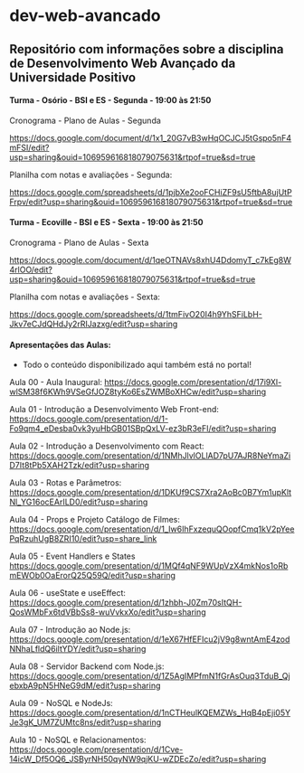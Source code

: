 # dev-web-avancado

## Repositório com informações sobre a disciplina de Desenvolvimento Web Avançado da Universidade Positivo

#### Turma - Osório - BSI e ES - Segunda - 19:00 às 21:50

Cronograma - Plano de Aulas - Segunda

https://docs.google.com/document/d/1x1_20G7vB3wHqOCJCJ5tGspo5nF4mFSI/edit?usp=sharing&ouid=106959616818079075631&rtpof=true&sd=true

Planilha com notas e avaliações - Segunda:

https://docs.google.com/spreadsheets/d/1pjbXe2ooFCHiZF9sU5ftbA8ujUtPFrpv/edit?usp=sharing&ouid=106959616818079075631&rtpof=true&sd=true


#### Turma - Ecoville - BSI e ES - Sexta - 19:00 às 21:50

Cronograma - Plano de Aulas - Sexta

https://docs.google.com/document/d/1qeOTNAVs8xhU4DdomyT_c7kEg8W4rlOO/edit?usp=sharing&ouid=106959616818079075631&rtpof=true&sd=true

Planilha com notas e avaliações - Sexta:

https://docs.google.com/spreadsheets/d/1tmFivO20I4h9YhSFiLbH-Jkv7eCJdQHdJy2rRIJazxg/edit?usp=sharing


#### Apresentações das Aulas:

* Todo o conteúdo disponibilizado aqui também está no portal!

Aula 00 - Aula Inaugural: https://docs.google.com/presentation/d/17i9Xl-wlSM38f6KWh9VSeGfJOZ8tyKo6EsZWMBoXHCw/edit?usp=sharing

Aula 01 - Introdução a Desenvolvimento Web Front-end: https://docs.google.com/presentation/d/1-Fo9qm4_eDesba0vk3yuHbGB01SBpQxLV-ez3bR3eFI/edit?usp=sharing

Aula 02 - Introdução a Desenvolvimento com React: https://docs.google.com/presentation/d/1NMhJlvlOLlAD7pU7AJR8NeYmaZiD7It8tPb5XAH2Tzk/edit?usp=sharing

Aula 03 - Rotas e Parâmetros: https://docs.google.com/presentation/d/1DKUf9CS7Xra2AoBc0B7Ym1upKltNl_YG16ocEArILD0/edit?usp=sharing

Aula 04 - Props e Projeto Catálogo de Filmes: https://docs.google.com/presentation/d/1_Iw6IhFxzequQOopfCmq1kV2pYeePqRzuhUgB8ZRI10/edit?usp=share_link

Aula 05 - Event Handlers e States https://docs.google.com/presentation/d/1MQf4qNF9WUpVzX4mkNos1oRbmEWOb0OaErorQ25Q59Q/edit?usp=sharing

Aula 06 - useState e useEffect: https://docs.google.com/presentation/d/1zhbh-J0Zm70sItQH-QosWMbFx6tdVBbSs8-wuVvkxXo/edit?usp=sharing

Aula 07 - Introdução ao Node.js: https://docs.google.com/presentation/d/1eX67HfEFIcu2jV9g8wntAmE4zodNNhaLfldQ6iltYDY/edit?usp=sharing

Aula 08 - Servidor Backend com Node.js: https://docs.google.com/presentation/d/1Z5AgIMPfmN1fGrAsOuq3TduB_QjebxbA9pN5HNeG9dM/edit?usp=sharing

Aula 09 - NoSQL e NodeJs: https://docs.google.com/presentation/d/1nCTHeulKQEMZWs_HqB4pEji05YJe3gK_UM7ZUMtc8ns/edit?usp=sharing

Aula 10 - NoSQL e Relacionamentos: https://docs.google.com/presentation/d/1Cve-14icW_Df5OQ6_JSByrNH50qyNW9qjKU-wZDEcZo/edit?usp=sharing

